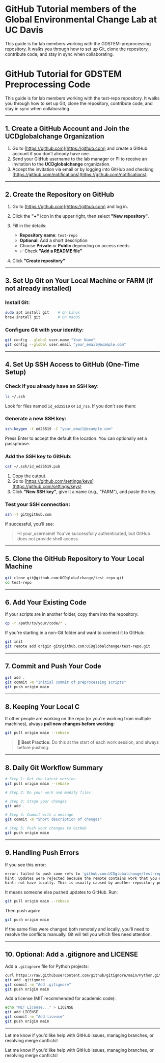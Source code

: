 # GitHub Tutorial members of the Global Environmental Change Lab at UC Davis

This guide is for lab members working with the GDSTEM-preprocessing repository.
It walks you through how to set up Git, clone the repository, contribute code, and stay in sync when collaborating.

# GitHub Tutorial for GDSTEM Preprocessing Code

This guide is for lab members working with the test-repo repository.
It walks you through how to set up Git, clone the repository, contribute code, and stay in sync when collaborating.

---

## 1. Create a GitHub Account and Join the UCDglobalchange Organization

1. Go to [https://github.com](https://github.com) and create a GitHub account if you don’t already have one.
2. Send your GitHub username to the lab manager or PI to receive an invitation to the **UCDglobalchange** organization.
3. Accept the invitation via email or by logging into GitHub and checking [https://github.com/notifications](https://github.com/notifications).

---

## 2. Create the Repository on GitHub

1. Go to [https://github.com](https://github.com) and log in.
2. Click the **"+"** icon in the upper right, then select **"New repository"**.
3. Fill in the details:

   * **Repository name**: `test-repo`
   * **Optional**: Add a short description
   * Choose **Private** or **Public** depending on access needs
   * ✅ Check **"Add a README file"**
4. Click **"Create repository"**

---

## 3. Set Up Git on Your Local Machine or FARM (if not already installed)

### Install Git:

```bash
sudo apt install git    # On Linux
brew install git        # On macOS
```

### Configure Git with your identity:

```bash
git config --global user.name "Your Name"
git config --global user.email "your_email@example.com"
```

---

## 4. Set Up SSH Access to GitHub (One-Time Setup)

### Check if you already have an SSH key:

```bash
ls ~/.ssh
```

Look for files named `id_ed25519` or `id_rsa`. If you don't see them:

### Generate a new SSH key:

```bash
ssh-keygen -t ed25519 -C "your_email@example.com"
```

Press Enter to accept the default file location. You can optionally set a passphrase.

### Add the SSH key to GitHub:

```bash
cat ~/.ssh/id_ed25519.pub
```

1. Copy the output.
2. Go to [https://github.com/settings/keys](https://github.com/settings/keys)
3. Click **"New SSH key"**, give it a name (e.g., "FARM"), and paste the key.

### Test your SSH connection:

```bash
ssh -T git@github.com
```

If successful, you’ll see:

> Hi your\_username! You've successfully authenticated, but GitHub does not provide shell access.

---

## 5. Clone the GitHub Repository to Your Local Machine

```bash
git clone git@github.com:UCDglobalchange/test-repo.git
cd test-repo
```

---

## 6. Add Your Existing Code

If your scripts are in another folder, copy them into the repository:

```bash
cp -r /path/to/your/code/* .
```

If you're starting in a non-Git folder and want to connect it to GitHub:

```bash
git init
git remote add origin git@github.com:UCDglobalchange/test-repo.git
```

---

## 7. Commit and Push Your Code

```bash
git add .
git commit -m "Initial commit of preprocessing scripts"
git push origin main
```

---

## 8. Keeping Your Local C

If other people are working on the repo (or you're working from multiple machines), always **pull new changes before working**:

```bash
git pull origin main --rebase
```

> 🔁 **Best Practice:** Do this at the start of each work session, and always before pushing.

---

## 8. Daily Git Workflow Summary

```bash
# Step 1: Get the latest version
git pull origin main --rebase

# Step 2: Do your work and modify files

# Step 3: Stage your changes
git add .

# Step 4: Commit with a message
git commit -m "Short description of changes"

# Step 5: Push your changes to GitHub
git push origin main
```

---

## 9. Handling Push Errors

If you see this error:

```bash
error: failed to push some refs to 'github.com:UCDglobalchange/test-repo.git'
hint: Updates were rejected because the remote contains work that you do
hint: not have locally. This is usually caused by another repository pushing
```

It means someone else pushed updates to GitHub. Run:

```bash
git pull origin main --rebase
```

Then push again:

```bash
git push origin main
```

If the same files were changed both remotely and locally, you'll need to resolve the conflicts manually.
Git will tell you which files need attention.

---

## 10. Optional: Add a .gitignore and LICENSE

Add a `.gitignore` file for Python projects:

```bash
curl https://raw.githubusercontent.com/github/gitignore/main/Python.gitignore -o .gitignore
git add .gitignore
git commit -m "Add .gitignore"
git push origin main
```

Add a license (MIT recommended for academic code):

```bash
echo "MIT License..." > LICENSE
git add LICENSE
git commit -m "Add license"
git push origin main
```

---

Let me know if you'd like help with GitHub issues, managing branches, or resolving merge conflicts!


Let me know if you'd like help with GitHub issues, managing branches, or resolving merge conflicts!
